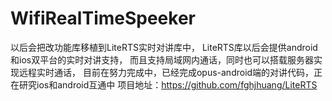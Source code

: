 # WifiRealTimeSpeeker

以后会把改功能库移植到LiteRTS实时对讲库中，
LiteRTS库以后会提供android和ios双平台的实时对讲支持，
而且支持局域网内通话，同时也可以搭载服务器实现远程实时通话，
目前在努力完成中，已经完成opus-android端的对讲代码，正在研究ios和android互通中
项目地址：<https://github.com/fghjhuang/LiteRTS>